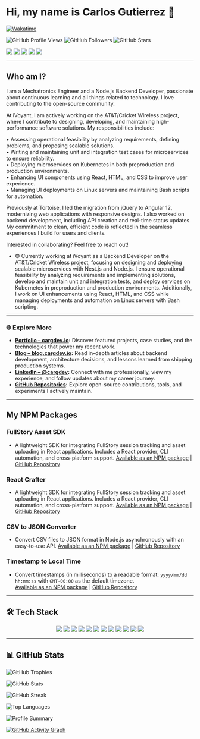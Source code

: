 <h1>Hi, my name is Carlos Gutierrez 👋</h1>

[![Wakatime](https://wakatime.com/badge/user/6f5572ea-047b-4351-8050-aab17a76ad39.svg)](https://wakatime.com/@6f5572ea-047b-4351-8050-aab17a76ad39)

![GitHub Profile Views](https://komarev.com/ghpvc/?username=CarGDev&color=blueviolet)
![GitHub Followers](https://img.shields.io/github/followers/CarGDev?style=social)
![GitHub Stars](https://img.shields.io/github/stars/CarGDev?affiliations=OWNER&style=social)

<p align="flex-start"> 
    <a href="https://cargdev.io/">
        <img src="https://img.shields.io/badge/Portfolio-cargdev.io-blue?style=for-the-badge&logo=google-chrome&logoColor=white" />
    </a>
    <a href="https://blog.cargdev.io/">
        <img src="https://img.shields.io/badge/Tech%20Blog-blog.cargdev.io-orange?style=for-the-badge&logo=rss&logoColor=white" />
    </a>
    <a href="https://www.linkedin.com/in/cargdev/">
        <img src="https://img.shields.io/badge/LinkedIn-0077B5?style=for-the-badge&logo=linkedin&logoColor=white" />
    </a>
    <a href="https://github.com/CarGDev?tab=repositories">
        <img src="https://img.shields.io/badge/GitHub%20Projects-CarGDev-181717?style=for-the-badge&logo=github&logoColor=white" />
    </a>
    <a href="https://www.npmjs.com/settings/cargdev/packages">
        <img src="https://img.shields.io/badge/NPM-%23000000.svg?style=for-the-badge&logo=npm&logoColor=white" />
    </a>
</p>


---

<h2>Who am I?</h2>
<p>
I am a Mechatronics Engineer and a Node.js Backend Developer, passionate about continuous learning and all things related to technology. I love contributing to the open-source community.

At iVoyant, I am actively working on the AT&T/Cricket Wireless project, where I contribute to designing, developing, and maintaining high-performance software solutions. My responsibilities include:

• Assessing operational feasibility by analyzing requirements, defining problems, and proposing scalable solutions.  
• Writing and maintaining unit and integration test cases for microservices to ensure reliability.  
• Deploying microservices on Kubernetes in both preproduction and production environments.  
• Enhancing UI components using React, HTML, and CSS to improve user experience.  
• Managing UI deployments on Linux servers and maintaining Bash scripts for automation.  

Previously at Tortoise, I led the migration from jQuery to Angular 12, modernizing web applications with responsive designs. I also worked on backend development, including API creation and real-time status updates. My commitment to clean, efficient code is reflected in the seamless experiences I build for users and clients.

Interested in collaborating? Feel free to reach out!
</p>

- 🄯 Currently working at iVoyant as a Backend Developer on the AT&T/Cricket Wireless project, focusing on designing and deploying scalable microservices with Nest.js and Node.js. I ensure operational feasibility by analyzing requirements and implementing solutions, develop and maintain unit and integration tests, and deploy services on Kubernetes in preproduction and production environments. Additionally, I work on UI enhancements using React, HTML, and CSS while managing deployments and automation on Linux servers with Bash scripting.


---

### 🌐 Explore More

- **[Portfolio – cargdev.io](https://cargdev.io/):** Discover featured projects, case studies, and the technologies that power my recent work.
- **[Blog – blog.cargdev.io](https://blog.cargdev.io/):** Read in-depth articles about backend development, architecture decisions, and lessons learned from shipping production systems.
- **[LinkedIn – @cargdev](https://www.linkedin.com/in/cargdev/):** Connect with me professionally, view my experience, and follow updates about my career journey.
- **[GitHub Repositories](https://github.com/CarGDev?tab=repositories):** Explore open-source contributions, tools, and experiments I actively maintain.

---

<h2>My NPM Packages</h2>

<h3>FullStory Asset SDK</h3>

- A lightweight SDK for integrating FullStory session tracking and asset uploading in React applications. Includes a React provider, CLI automation, and cross-platform support.
  [Available as an NPM package](https://www.npmjs.com/package/fullstory-asset-sdk) | [GitHub Repository](https://github.com/CarGDev/fullstory-asset-sdk)

<h3>React Crafter</h3>

- A lightweight SDK for integrating FullStory session tracking and asset uploading in React applications. Includes a React provider, CLI automation, and cross-platform support.
  [Available as an NPM package](https://www.npmjs.com/package/react-crafter) | [GitHub Repository](https://github.com/CarGDev/reactwizard)

<h3>CSV to JSON Converter</h3>

- Convert CSV files to JSON format in Node.js asynchronously with an easy-to-use API.
  [Available as an NPM package](https://www.npmjs.com/package/async-convert-csv-to-json) | [GitHub Repository](https://github.com/CarGDev/converter-csv-to-json)

<h3>Timestamp to Local Time</h3>

- Convert timestamps (in milliseconds) to a readable format: `yyyy/mm/dd hh:mm:ss` with `GMT-00:00` as the default timezone.  
  [Available as an NPM package](https://www.npmjs.com/package/convert-time-gmt) | [GitHub Repository](https://github.com/CarGDev/time-function)

---
## 🛠 Tech Stack

<p align="center"> 
    <img src="https://img.shields.io/badge/HTML5-E34F26?style=for-the-badge&logo=html5&logoColor=white" />
    <img src="https://img.shields.io/badge/CSS3-1572B6?style=for-the-badge&logo=css3&logoColor=white" />
    <img src="https://img.shields.io/badge/JavaScript-323330?style=for-the-badge&logo=javascript&logoColor=F7DF1E" />
    <img src="https://img.shields.io/badge/TypeScript-007ACC?style=for-the-badge&logo=typescript&logoColor=white" />
    <img src="https://img.shields.io/badge/json-5E5C5C?style=for-the-badge&logo=json&logoColor=white" />
    <img src="https://img.shields.io/badge/MySQL-00000F?style=for-the-badge&logo=mysql&logoColor=white" />
    <img src="https://img.shields.io/badge/PostgreSQL-316192?style=for-the-badge&logo=postgresql&logoColor=white" />
    <img src="https://img.shields.io/badge/Node.js-339933?style=for-the-badge&logo=nodedotjs&logoColor=white" />
    <img src="https://img.shields.io/badge/npm-CB3837?style=for-the-badge&logo=npm&logoColor=white" />
    <img src="https://img.shields.io/badge/Linux-FCC624?style=for-the-badge&logo=linux&logoColor=black" />
    <img src="https://img.shields.io/badge/NeoVim-%2357A143.svg?&style=for-the-badge&logo=neovim&logoColor=white" />
    <img src="https://img.shields.io/badge/Google_Cloud-4285F4?style=for-the-badge&logo=google-cloud&logoColor=white" />
</p>

---

## 📊 GitHub Stats

![GitHub Trophies](https://github-profile-trophy.vercel.app/?username=CarGDev&theme=onedark)


![GitHub Stats](https://github-readme-stats.vercel.app/api?username=CarGDev&show_icons=true&count_private=true&hide_border=true&title_color=ffcc00&icon_color=ffcc00&bg_color=0d1117&text_color=ffffff)

![GitHub Streak](https://github-readme-streak-stats.herokuapp.com/?user=CarGDev&theme=dark&hide_border=true)

![Top Languages](https://github-readme-stats.vercel.app/api/top-langs/?username=CarGDev&layout=compact&langs_count=10&hide_border=true&title_color=B6e443&icon_color=46c7e7&bg_color=0B0B2A&text_color=C2C1CE)

![Profile Summary](https://github-profile-summary-cards.vercel.app/api/cards/profile-details?username=CarGDev&theme=github_dark)


[![GitHub Activity Graph](https://github-readme-activity-graph.vercel.app/graph?username=CarGDev&theme=github-dark)](https://github.com/CarGDev)

